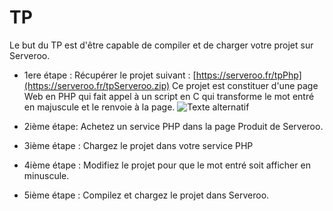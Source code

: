 # TP

Le but du TP est d'être capable de compiler et de charger votre projet sur Serveroo.

- 1ere étape :
Récupérer le projet suivant : [https://serveroo.fr/tpPhp](https://serveroo.fr/tpServeroo.zip)
Ce projet est constituer d'une page Web en PHP qui fait appel à un script en C qui transforme le mot entré en majuscule et le renvoie à la page.
![Texte alternatif](php.png)

- 2ième étape:
Achetez un service PHP dans la page Produit de Serveroo.

- 3ième étape : 
Chargez le projet dans votre service PHP

- 4ième étape : 
Modifiez le projet pour que le mot entré soit afficher en minuscule.

- 5ième étape : 
Compilez et chargez le projet dans Serveroo.

